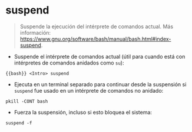 # suspend

> Suspende la ejecución del intérprete de comandos actual.
> Más información: <https://www.gnu.org/software/bash/manual/bash.html#index-suspend>.

- Suspende el intérprete de comandos actual (útil para cuando está con intérpretes de comandos anidados como `su`):

`{{bash}} <Intro> suspend`

- Ejecuta en un terminal separado para continuar desde la suspensión si `suspend` fue usado en un intérprete de comandos no anidado:

`pkill -CONT bash`

- Fuerza la suspensión, incluso si esto bloquea el sistema:

`suspend -f`
